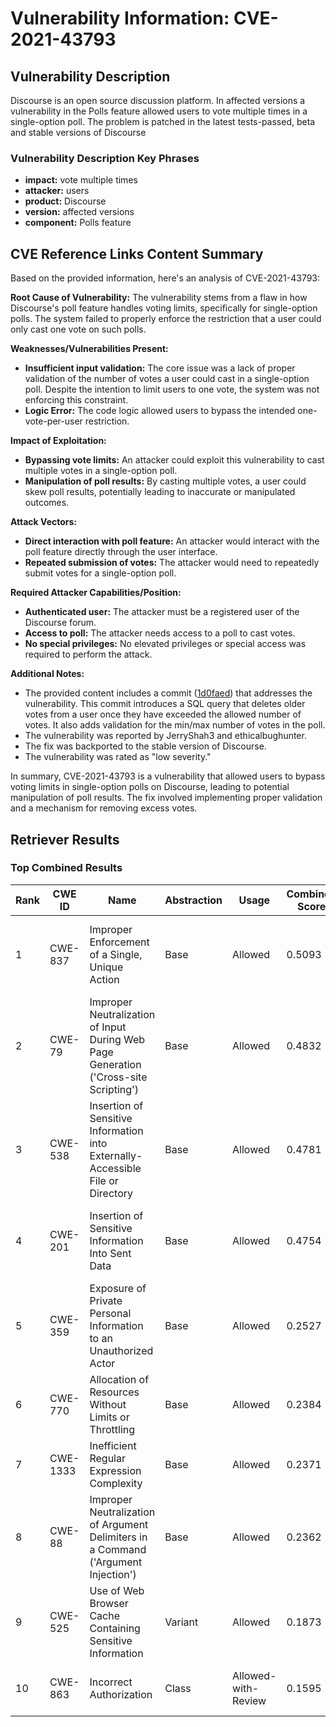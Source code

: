 # Vulnerability Information: CVE-2021-43793

## Vulnerability Description
Discourse is an open source discussion platform. In affected versions a vulnerability in the Polls feature allowed users to vote multiple times in a single-option poll. The problem is patched in the latest tests-passed, beta and stable versions of Discourse

### Vulnerability Description Key Phrases
- **impact:** vote multiple times
- **attacker:** users
- **product:** Discourse
- **version:** affected versions
- **component:** Polls feature

## CVE Reference Links Content Summary
Based on the provided information, here's an analysis of CVE-2021-43793:

**Root Cause of Vulnerability:**
The vulnerability stems from a flaw in how Discourse's poll feature handles voting limits, specifically for single-option polls. The system failed to properly enforce the restriction that a user could only cast one vote on such polls.

**Weaknesses/Vulnerabilities Present:**
- **Insufficient input validation:** The core issue was a lack of proper validation of the number of votes a user could cast in a single-option poll. Despite the intention to limit users to one vote, the system was not enforcing this constraint.
- **Logic Error:** The code logic allowed users to bypass the intended one-vote-per-user restriction.

**Impact of Exploitation:**
- **Bypassing vote limits:** An attacker could exploit this vulnerability to cast multiple votes in a single-option poll.
- **Manipulation of poll results:** By casting multiple votes, a user could skew poll results, potentially leading to inaccurate or manipulated outcomes.

**Attack Vectors:**
- **Direct interaction with poll feature:** An attacker would interact with the poll feature directly through the user interface.
- **Repeated submission of votes:** The attacker would need to repeatedly submit votes for a single-option poll.

**Required Attacker Capabilities/Position:**
- **Authenticated user:** The attacker must be a registered user of the Discourse forum.
- **Access to poll:** The attacker needs access to a poll to cast votes.
- **No special privileges:** No elevated privileges or special access was required to perform the attack.

**Additional Notes:**

- The provided content includes a commit ([1d0faed](https://github.com/discourse/discourse/commit/1d0faedfbc3a8b77b971dc70d25e30791dbb6e0b)) that addresses the vulnerability. This commit introduces a SQL query that deletes older votes from a user once they have exceeded the allowed number of votes. It also adds validation for the min/max number of votes in the poll.
- The vulnerability was reported by JerryShah3 and ethicalbughunter.
- The fix was backported to the stable version of Discourse.
- The vulnerability was rated as "low severity."

In summary, CVE-2021-43793 is a vulnerability that allowed users to bypass voting limits in single-option polls on Discourse, leading to potential manipulation of poll results. The fix involved implementing proper validation and a mechanism for removing excess votes.

## Retriever Results

### Top Combined Results

| Rank | CWE ID | Name | Abstraction | Usage | Combined Score | Retrievers | Individual Scores |
|------|--------|------|-------------|-------|---------------|------------|-------------------|
| 1 | CWE-837 | Improper Enforcement of a Single, Unique Action | Base | Allowed | 0.5093 | dense, sparse, graph | dense: 0.485, sparse: 0.128, graph: 0.540 |
| 2 | CWE-79 | Improper Neutralization of Input During Web Page Generation ('Cross-site Scripting') | Base | Allowed | 0.4832 | dense, sparse, graph | dense: 0.478, sparse: 0.065, graph: 0.578 |
| 3 | CWE-538 | Insertion of Sensitive Information into Externally-Accessible File or Directory | Base | Allowed | 0.4781 | dense, sparse, graph | dense: 0.437, sparse: 0.079, graph: 0.599 |
| 4 | CWE-201 | Insertion of Sensitive Information Into Sent Data | Base | Allowed | 0.4754 | dense, sparse, graph | dense: 0.477, sparse: 0.078, graph: 0.538 |
| 5 | CWE-359 | Exposure of Private Personal Information to an Unauthorized Actor | Base | Allowed | 0.2527 | dense, sparse | dense: 0.432, sparse: 0.064 |
| 6 | CWE-770 | Allocation of Resources Without Limits or Throttling | Base | Allowed | 0.2384 | dense, sparse | dense: 0.409, sparse: 0.059 |
| 7 | CWE-1333 | Inefficient Regular Expression Complexity | Base | Allowed | 0.2371 | dense, sparse | dense: 0.403, sparse: 0.062 |
| 8 | CWE-88 | Improper Neutralization of Argument Delimiters in a Command ('Argument Injection') | Base | Allowed | 0.2362 | dense, sparse | dense: 0.404, sparse: 0.059 |
| 9 | CWE-525 | Use of Web Browser Cache Containing Sensitive Information | Variant | Allowed | 0.1873 | sparse, graph | sparse: 0.087, graph: 0.429 |
| 10 | CWE-863 | Incorrect Authorization | Class | Allowed-with-Review | 0.1595 | dense, sparse | dense: 0.462, sparse: 0.071 |

